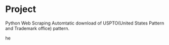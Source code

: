 # Project
 
Python Web Scraping Automtatic download of USPTO(United States Pattern and Trademark office) pattern.

he
